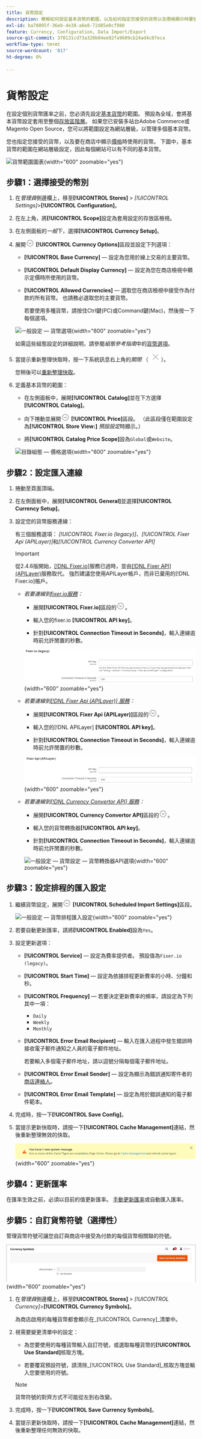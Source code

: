 ```yaml
---
title: 貨幣設定
description: 瞭解如何設定基本貨幣的範圍，以及如何指定您接受的貨幣以及價格顯示時要使用的貨幣。
exl-id: ba78095f-36eb-4e38-a6e8-72d85e0cf980
feature: Currency, Configuration, Data Import/Export
source-git-commit: 370131cd73a320b04ee92fa9609cb24ad4c07eca
workflow-type: tm+mt
source-wordcount: '817'
ht-degree: 0%

---
```


# 貨幣設定

在設定個別貨幣匯率之前，您必須先設定[基本貨幣](../configuration-reference/general/currency-setup.md)的範圍。 預設為全域，會將基本貨幣設定套用至整個[存放區階層](../getting-started/websites-stores-views.md)。 如果您已安裝多站台Adobe Commerce或Magento Open Source，您可以將範圍設定為網站層級，以管理多個基本貨幣。

您也指定您接受的貨幣，以及要在商店中顯示[價格](../catalog/catalog-price-scope.md)時使用的貨幣。 下圖中，基本貨幣的範圍在網站層級設定，因此每個網站可以有不同的基本貨幣。

![貨幣範圍圖表](./assets/scope-currency-config.svg){width="600" zoomable="yes"}

## 步驟1：選擇接受的幣別

1. 在&#x200B;_管理員_&#x200B;側邊欄上，移至&#x200B;**[!UICONTROL Stores]** > _[!UICONTROL Settings]_>**[!UICONTROL Configuration]**。

1. 在左上角，將&#x200B;**[!UICONTROL Scope]**&#x200B;設定為套用設定的存放區檢視。

1. 在左側面板的&#x200B;_一般_&#x200B;下，選擇&#x200B;**[!UICONTROL Currency Setup]**。

1. 展開![擴充選擇器](../assets/icon-display-expand.png) **[!UICONTROL Currency Options]**&#x200B;區段並設定下列選項：

   - **[!UICONTROL Base Currency]** — 設定為您用於線上交易的主要貨幣。

   - **[!UICONTROL Default Display Currency]** — 設定為您在商店檢視中顯示定價時所使用的貨幣。

   - **[!UICONTROL Allowed Currencies]** — 選取您在商店檢視中接受作為付款的所有貨幣。 也請務必選取您的主要貨幣。

     若要使用多種貨幣，請按住Ctrl鍵(PC)或Command鍵(Mac)，然後按一下每個選項。

   ![一般設定 — 貨幣選項](../configuration-reference/general/assets/currency-setup-currency-options.png){width="600" zoomable="yes"}

   如需這些組態設定的詳細說明，請參閱&#x200B;_組態參考指南_&#x200B;中的[貨幣選項](../configuration-reference/general/currency-setup.md)。

1. 當提示重新整理快取時，按一下系統訊息右上角的&#x200B;_關閉_ （ ![關閉方塊](../assets/icon-close-x.png)）。

   您稍後可以[重新整理快取](../systems/cache-management.md)。

1. 定義基本貨幣的範圍：

   - 在左側面板中，展開&#x200B;**[!UICONTROL Catalog]**&#x200B;並在下方選擇&#x200B;**[!UICONTROL Catalog]**。

   - 向下捲動並展開![擴充選擇器](../assets/icon-display-expand.png) **[!UICONTROL Price]**&#x200B;區段。 （此區段僅在範圍設定為&#x200B;**[!UICONTROL Store View:]** _預設設定_&#x200B;時顯示。）

   - 將&#x200B;**[!UICONTROL Catalog Price Scope]**&#x200B;設為`Global`或`Website`。

   ![目錄組態 — 價格選項](../configuration-reference/catalog/assets/catalog-price.png){width="600" zoomable="yes"}

## 步驟2：設定匯入連線

1. 捲動至頁面頂端。

1. 在左側面板中，展開&#x200B;**[!UICONTROL General]**&#x200B;並選擇&#x200B;**[!UICONTROL Currency Setup]**。

1. 設定您的貨幣服務連線：

   有三個服務選項： _[!UICONTROL Fixer.io (legacy)]_、_[!UICONTROL Fixer Api (APILayer)]_&#x200B;和&#x200B;_[!UICONTROL Currency Converter API]_

   >[!IMPORTANT]
   >
   >從2.4.6版開始，[[!DNL Fixer.io]](https://fixer.io/)服務已過時，並由[[!DNL Fixer API] (APILayer)](https://apilayer.com/marketplace/fixer-api)服務取代。 強烈建議您使用APILayer帳戶，而非已棄用的[!DNL Fixer.io]帳戶。

   - _若要連線到[fixer.io服務](https://fixer.io/)：_

      - 展開&#x200B;**[!UICONTROL Fixer.io]**&#x200B;區段的![擴充選擇器](../assets/icon-display-expand.png)。

      - 輸入您的fixer.io **[!UICONTROL API key]**。

      - 針對&#x200B;**[!UICONTROL Connection Timeout in Seconds]**，輸入連線逾時前允許閒置的秒數。

     ![一般設定 — 貨幣設定 — Fixer.io選項](../configuration-reference/general/assets/currency-setup-fixer.png){width="600" zoomable="yes"}

   - _若要連線到[[!DNL Fixer Api (APILayer)] 服務](https://apilayer.com/)：_

      - 展開&#x200B;**[!UICONTROL Fixer Api (APILayer)]**&#x200B;區段的![擴充選擇器](../assets/icon-display-expand.png)。

      - 輸入您的[!DNL APILayer] **[!UICONTROL API key]**。

      - 針對&#x200B;**[!UICONTROL Connection Timeout in Seconds]**，輸入連線逾時前允許閒置的秒數。

     ![一般設定 — 貨幣設定 — Fixer API (APILayer)選項](../configuration-reference/general/assets/currency-setup-fixer-api.png){width="600" zoomable="yes"}

   - _若要連線到[[!DNL Currency Convertor API] 服務](https://free.currencyconverterapi.com/)：_

      - 展開&#x200B;**[!UICONTROL Currency Convertor API]**&#x200B;區段的![擴充選擇器](../assets/icon-display-expand.png)。

      - 輸入您的貨幣轉換器&#x200B;**[!UICONTROL API key]**。

      - 針對&#x200B;**[!UICONTROL Connection Timeout in Seconds]**，輸入連線逾時前允許閒置的秒數。

     ![一般設定 — 貨幣設定 — 貨幣轉換器API選項](../configuration-reference/general/assets/currency-setup-converter.png){width="600" zoomable="yes"}

## 步驟3：設定排程的匯入設定

1. 繼續貨幣設定，展開![擴充選擇器](../assets/icon-display-expand.png) **[!UICONTROL Scheduled Import Settings]**&#x200B;區段。

   ![一般設定 — 貨幣排程匯入設定](../configuration-reference/general/assets/currency-setup-scheduled-import-settings.png){width="600" zoomable="yes"}

1. 若要自動更新匯率，請將&#x200B;**[!UICONTROL Enabled]**&#x200B;設為`Yes`。

1. 設定更新選項：

   - **[!UICONTROL Service]** — 設定為費率提供者。 預設值為`Fixer.io (legacy)`。

   - **[!UICONTROL Start Time]** — 設定為依據排程更新費率的小時、分鐘和秒。

   - **[!UICONTROL Frequency]** — 若要決定更新費率的頻率，請設定為下列其中一項：

      - `Daily`
      - `Weekly`
      - `Monthly`

   - **[!UICONTROL Error Email Recipient]** — 輸入在匯入過程中發生錯誤時接收電子郵件通知之人員的電子郵件地址。

     若要輸入多個電子郵件地址，請以逗號分隔每個電子郵件地址。

   - **[!UICONTROL Error Email Sender]** — 設定為顯示為錯誤通知寄件者的[商店連絡人](../getting-started/store-details.md#store-email-addresses)。

   - **[!UICONTROL Error Email Template]** — 設定為用於錯誤通知的電子郵件範本。

1. 完成時，按一下&#x200B;**[!UICONTROL Save Config]**。

1. 當提示更新快取時，請按一下&#x200B;**[!UICONTROL Cache Management]**&#x200B;連結，然後重新整理無效的快取。

   ![系統訊息 — 重新整理無效的快取](./assets/msg-cache-management.png){width="600" zoomable="yes"}

## 步驟4：更新匯率

在匯率生效之前，必須以目前的值更新匯率。 [手動更新匯率](currency-update.md)或自動匯入匯率。

## 步驟5：自訂貨幣符號（選擇性）

管理貨幣符號可讓您自訂與商店中接受為付款的每個貨幣相關聯的符號。

![貨幣符號](./assets/stores-currency-symbols.png){width="600" zoomable="yes"}

1. 在&#x200B;_管理員_&#x200B;側邊欄上，移至&#x200B;**[!UICONTROL Stores]** > _[!UICONTROL Currency]_>**[!UICONTROL Currency Symbols]**。

   為商店啟用的每種貨幣都會顯示在&#x200B;_[!UICONTROL Currency]_清單中。

1. 視需要變更清單中的設定：

   - 為您要使用的每種貨幣輸入自訂符號，或選取每種貨幣的&#x200B;**[!UICONTROL Use Standard]**&#x200B;核取方塊。

   - 若要覆寫預設符號，請清除&#x200B;_[!UICONTROL Use Standard]_核取方塊並輸入您要使用的符號。

   >[!NOTE]
   >
   >貨幣符號的對齊方式不可能從左到右改變。

1. 完成時，按一下&#x200B;**[!UICONTROL Save Currency Symbols]**。

1. 當提示更新快取時，請按一下&#x200B;**[!UICONTROL Cache Management]**&#x200B;連結，然後重新整理任何無效的快取。
